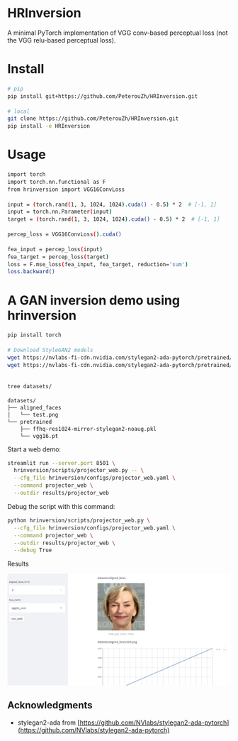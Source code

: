# HRInversion

A minimal PyTorch implementation of VGG conv-based perceptual loss (not the VGG relu-based perceptual loss). 

# Install

```bash
# pip
pip install git+https://github.com/PeterouZh/HRInversion.git

# local
git clone https://github.com/PeterouZh/HRInversion.git
pip install -e HRInversion

```

# Usage

```bash
import torch
import torch.nn.functional as F
from hrinversion import VGG16ConvLoss

input = (torch.rand(1, 3, 1024, 1024).cuda() - 0.5) * 2  # [-1, 1]
input = torch.nn.Parameter(input)
target = (torch.rand(1, 3, 1024, 1024).cuda() - 0.5) * 2  # [-1, 1]

percep_loss = VGG16ConvLoss().cuda()

fea_input = percep_loss(input)
fea_target = percep_loss(target)
loss = F.mse_loss(fea_input, fea_target, reduction='sum')
loss.backward()

```

# A GAN inversion demo using hrinversion

```bash
pip install torch

# Download StyleGAN2 models
wget https://nvlabs-fi-cdn.nvidia.com/stylegan2-ada-pytorch/pretrained/transfer-learning-source-nets/ffhq-res1024-mirror-stylegan2-noaug.pkl -P datasets/pretrained/
wget https://nvlabs-fi-cdn.nvidia.com/stylegan2-ada-pytorch/pretrained/metrics/vgg16.pt -P datasets/pretrained/
  
```
```text
tree datasets/

datasets/
├── aligned_faces
│   └── test.png
└── pretrained
    ├── ffhq-res1024-mirror-stylegan2-noaug.pkl
    └── vgg16.pt
```

Start a web demo:
```bash
streamlit run --server.port 8501 \
  hrinversion/scripts/projector_web.py -- \
  --cfg_file hrinversion/configs/projector_web.yaml \
  --command projector_web \
  --outdir results/projector_web

```

Debug the script with this command:
```bash
python hrinversion/scripts/projector_web.py \
  --cfg_file hrinversion/configs/projector_web.yaml \
  --command projector_web \
  --outdir results/projector_web \
  --debug True

```

Results

<img src=".github/screen.png" width="600">

## Acknowledgments

- stylegan2-ada from [https://github.com/NVlabs/stylegan2-ada-pytorch](https://github.com/NVlabs/stylegan2-ada-pytorch)





